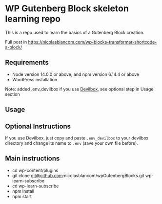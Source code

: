 # WP Gutenberg Block skeleton learning repo

This is a repo used to learn the basics of a Gutenberg Block creation.

Full post in https://nicolasblancom.com/wp-blocks-transformar-shortcode-a-block/

## Requirements

- Node version 14.0.0 or above, and npm version 6.14.4 or above
- WordPress installation

Note: added .env_devilbox if you use [Devilbox](http://devilbox.org/), see optional step in Usage section

## Usage

## Optional Instructions

If you use Devilbox, just copy and paste `.env_devilbox` to your devilbox directory and change its name to `.env` (save your own file before).

## Main instructions

- cd wp-content/plugins
- git clone git@github.com:nicolasblancom/wpGutenbergBlocks.git wp-learn-subscribe
- cd wp-learn-subscribe
- npm install
- npm start 